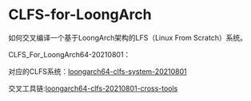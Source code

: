 # CLFS-for-LoongArch
如何交叉编译一个基于LoongArch架构的LFS（Linux From Scratch）系统。

CLFS_For_LoongArch64-20210801：

对应的CLFS系统：[loongarch64-clfs-system-20210801](https://github.com/sunhaiyong1978/CLFS-for-LoongArch/releases/download/20210801/loongarch64-clfs-system-20210801.tar.bz2)

交叉工具链:[loongarch64-clfs-20210801-cross-tools](https://github.com/sunhaiyong1978/CLFS-for-LoongArch/releases/download/20210801/loongarch64-clfs-20210801-cross-tools.tar.xz)

